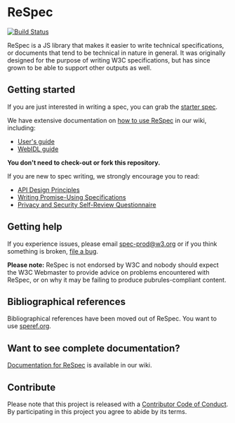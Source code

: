# ReSpec

[![Build Status](https://travis-ci.org/w3c/respec.svg?branch=develop)](https://travis-ci.org/w3c/respec)

ReSpec is a JS library that makes it easier to write technical specifications, or documents
that tend to be technical in nature in general. It was originally designed for the purpose
of writing W3C specifications, but has since grown to be able to support other outputs as
well.

## Getting started

If you are just interested in writing a spec, you can grab the [starter spec](examples/starter.html).

We have extensive documentation on [how to use ReSpec](https://github.com/w3c/respec/wiki) in our wiki, including:  

  * [User's guide](https://github.com/w3c/respec/wiki/User's-Guide)
  * [WebIDL guide](https://github.com/w3c/respec/wiki/WebIDL-Guide)

**You don't need to check-out or fork this repository.**

If you are new to spec writing, we strongly encourage you to read:

  * [API Design Principles](https://w3ctag.github.io/design-principles/)
  * [Writing Promise-Using Specifications](http://www.w3.org/2001/tag/doc/promises-guide)
  * [Privacy and Security Self-Review Questionnaire](https://w3ctag.github.io/security-questionnaire/)

## Getting help

If you experience issues, please email [spec-prod@w3.org](mailto:spec-prod@w3.org) or
if you think something is broken, [file a bug](https://github.com/w3c/respec/issues).

**Please note:** ReSpec is not endorsed by W3C and nobody should expect the W3C Webmaster to provide advice on
problems encountered with ReSpec, or on why it may be failing to produce pubrules-compliant
content.

## Bibliographical references

Bibliographical references have been moved out of ReSpec. You want to use
[speref.org](http://www.specref.org/).

## Want to see complete documentation?

[Documentation for ReSpec](http://github.com/w3c/respec/wiki/) is available in our wiki.

## Contribute
Please note that this project is released with a [Contributor Code of Conduct](CODE_OF_CONDUCT.md). By participating in this project you agree to abide by its terms.
